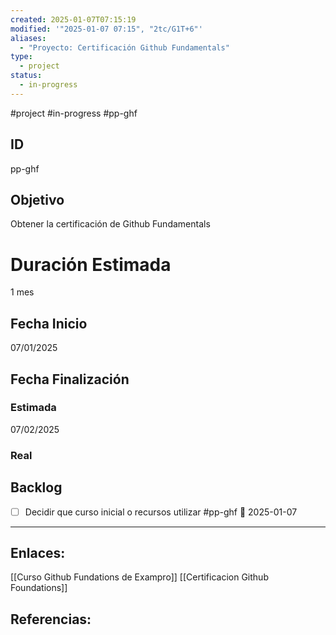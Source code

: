 ```yaml
---
created: 2025-01-07T07:15:19
modified: '"2025-01-07 07:15", "2tc/G1T+6"'
aliases:
  - "Proyecto: Certificación Github Fundamentals"
type:
  - project
status:
  - in-progress
---
```

#project 
#in-progress
#pp-ghf

## ID
pp-ghf
## Objetivo
Obtener la certificación de Github Fundamentals

# Duración Estimada
1 mes


## Fecha Inicio
07/01/2025

## Fecha Finalización
### Estimada
07/02/2025

### Real



## Backlog
- [ ] Decidir que curso inicial o recursos utilizar #pp-ghf  📅 2025-01-07 



--- 
## Enlaces: 
[[Curso Github Fundations de Exampro]]
[[Certificacion Github Foundations]]


## Referencias:


